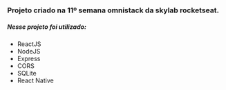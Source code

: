 ### Projeto criado na 11º semana omnistack da skylab rocketseat.

##### Nesse projeto foi utilizado:

 * ReactJS
 * NodeJS
 * Express
 * CORS
 * SQLite
 * React Native
 
